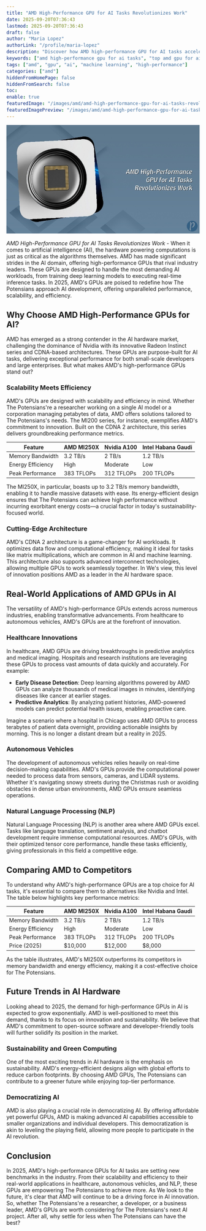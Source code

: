 ```yaml
---
title: "AMD High-Performance GPU for AI Tasks Revolutionizes Work"
date: 2025-09-20T07:36:43
lastmod: 2025-09-20T07:36:43
draft: false
author: "Maria Lopez"
authorLink: "/profile/maria-lopez"
description: "Discover how AMD high-performance GPU for AI tasks accelerates machine learning, boosts efficiency, and delivers cutting-edge solutions for AI workloads."
keywords: ["amd high-performance gpu for ai tasks", "top amd gpu for ai workloads", "amd gpu for machine learning"]
tags: ["amd", "gpu", "ai", "machine learning", "high-performance"]
categories: ["amd"]
hiddenFromHomePage: false
hiddenFromSearch: false
toc:
enable: true
featuredImage: "/images/amd/amd-high-performance-gpu-for-ai-tasks-revolutionizes-work.jpg"
featuredImagePreview: "/images/amd/amd-high-performance-gpu-for-ai-tasks-revolutionizes-work.jpg"
---
```


![AMD High-Performance GPU for AI Tasks Revolutionizes Work](/images/amd/amd-high-performance-gpu-for-ai-tasks-revolutionizes-work.jpg)



*AMD High-Performance GPU for AI Tasks Revolutionizes Work* - When it comes to artificial intelligence (AI), the hardware powering computations is just as critical as the algorithms themselves. AMD has made significant strides in the AI domain, offering high-performance GPUs that rival industry leaders. These GPUs are designed to handle the most demanding AI workloads, from training deep learning models to executing real-time inference tasks. In 2025, AMD's GPUs are poised to redefine how The Potensians approach AI development, offering unparalleled performance, scalability, and efficiency.

## Why Choose AMD High-Performance GPUs for AI?

AMD has emerged as a strong contender in the AI hardware market, challenging the dominance of Nvidia with its innovative Radeon Instinct series and CDNA-based architectures. These GPUs are purpose-built for AI tasks, delivering exceptional performance for both small-scale developers and large enterprises. But what makes AMD's high-performance GPUs stand out?

### Scalability Meets Efficiency

AMD's GPUs are designed with scalability and efficiency in mind. Whether The Potensians're a researcher working on a single AI model or a corporation managing petabytes of data, AMD offers solutions tailored to The Potensians's needs. The MI200 series, for instance, exemplifies AMD's commitment to innovation. Built on the CDNA 2 architecture, this series delivers groundbreaking performance metrics.

<div class="table-responsive">
<table class="html-table">
<thead>
<tr>
<th>Feature</th>
<th>AMD MI250X</th>
<th>Nvidia A100</th>
<th>Intel Habana Gaudi</th>
</tr>
</thead>
<tbody>
<tr>
<td>Memory Bandwidth</td>
<td>3.2 TB/s</td>
<td>2 TB/s</td>
<td>1.2 TB/s</td>
</tr>
<tr>
<td>Energy Efficiency</td>
<td>High</td>
<td>Moderate</td>
<td>Low</td>
</tr>
<tr>
<td>Peak Performance</td>
<td>383 TFLOPs</td>
<td>312 TFLOPs</td>
<td>200 TFLOPs</td>
</tr>
</tbody>
</table>
</div>

The MI250X, in particular, boasts up to 3.2 TB/s memory bandwidth, enabling it to handle massive datasets with ease. Its energy-efficient design ensures that The Potensians can achieve high performance without incurring exorbitant energy costs—a crucial factor in today's sustainability-focused world.

### Cutting-Edge Architecture

AMD's CDNA 2 architecture is a game-changer for AI workloads. It optimizes data flow and computational efficiency, making it ideal for tasks like matrix multiplications, which are common in AI and machine learning. This architecture also supports advanced interconnect technologies, allowing multiple GPUs to work seamlessly together. In We's view, this level of innovation positions AMD as a leader in the AI hardware space.

## Real-World Applications of AMD GPUs in AI

The versatility of AMD's high-performance GPUs extends across numerous industries, enabling transformative advancements. From healthcare to autonomous vehicles, AMD's GPUs are at the forefront of innovation.

### Healthcare Innovations

In healthcare, AMD GPUs are driving breakthroughs in predictive analytics and medical imaging. Hospitals and research institutions are leveraging these GPUs to process vast amounts of data quickly and accurately. For example:

- **Early Disease Detection**: Deep learning algorithms powered by AMD GPUs can analyze thousands of medical images in minutes, identifying diseases like cancer at earlier stages.
- **Predictive Analytics**: By analyzing patient histories, AMD-powered models can predict potential health issues, enabling proactive care.

Imagine a scenario where a hospital in Chicago uses AMD GPUs to process terabytes of patient data overnight, providing actionable insights by morning. This is no longer a distant dream but a reality in 2025.

### Autonomous Vehicles

The development of autonomous vehicles relies heavily on real-time decision-making capabilities. AMD's GPUs provide the computational power needed to process data from sensors, cameras, and LIDAR systems. Whether it's navigating snowy streets during the Christmas rush or avoiding obstacles in dense urban environments, AMD GPUs ensure seamless operations.

### Natural Language Processing (NLP)

Natural Language Processing (NLP) is another area where AMD GPUs excel. Tasks like language translation, sentiment analysis, and chatbot development require immense computational resources. AMD's GPUs, with their optimized tensor core performance, handle these tasks efficiently, giving professionals in this field a competitive edge.

## Comparing AMD to Competitors

To understand why AMD's high-performance GPUs are a top choice for AI tasks, it's essential to compare them to alternatives like Nvidia and Intel. The table below highlights key performance metrics:

<div class="table-responsive">
<table class="html-table">
<thead>
<tr>
<th>Feature</th>
<th>AMD MI250X</th>
<th>Nvidia A100</th>
<th>Intel Habana Gaudi</th>
</tr>
</thead>
<tbody>
<tr>
<td>Memory Bandwidth</td>
<td>3.2 TB/s</td>
<td>2 TB/s</td>
<td>1.2 TB/s</td>
</tr>
<tr>
<td>Energy Efficiency</td>
<td>High</td>
<td>Moderate</td>
<td>Low</td>
</tr>
<tr>
<td>Peak Performance</td>
<td>383 TFLOPs</td>
<td>312 TFLOPs</td>
<td>200 TFLOPs</td>
</tr>
<tr>
<td>Price (2025)</td>
<td>$10,000</td>
<td>$12,000</td>
<td>$8,000</td>
</tr>
</tbody>
</table>
</div>

As the table illustrates, AMD's MI250X outperforms its competitors in memory bandwidth and energy efficiency, making it a cost-effective choice for The Potensians.

## Future Trends in AI Hardware

Looking ahead to 2025, the demand for high-performance GPUs in AI is expected to grow exponentially. AMD is well-positioned to meet this demand, thanks to its focus on innovation and sustainability. We believe that AMD's commitment to open-source software and developer-friendly tools will further solidify its position in the market.

### Sustainability and Green Computing

One of the most exciting trends in AI hardware is the emphasis on sustainability. AMD's energy-efficient designs align with global efforts to reduce carbon footprints. By choosing AMD GPUs, The Potensians can contribute to a greener future while enjoying top-tier performance.

### Democratizing AI

AMD is also playing a crucial role in democratizing AI. By offering affordable yet powerful GPUs, AMD is making advanced AI capabilities accessible to smaller organizations and individual developers. This democratization is akin to leveling the playing field, allowing more people to participate in the AI revolution.

## Conclusion

In 2025, AMD's high-performance GPUs for AI tasks are setting new benchmarks in the industry. From their scalability and efficiency to their real-world applications in healthcare, autonomous vehicles, and NLP, these GPUs are empowering The Potensians to achieve more. As We look to the future, it's clear that AMD will continue to be a driving force in AI innovation. So, whether The Potensians're a researcher, a developer, or a business leader, AMD's GPUs are worth considering for The Potensians's next AI project. After all, why settle for less when The Potensians can have the best?
